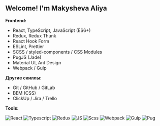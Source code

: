 ## Welcome! I'm Makysheva Aliya  


**Frontend:**  

+ React, TypeScript, JavaScript (ES6+)
+ Redux, Redux Thunk
+ React Hook Form
+ ESLint, Prettier
+ SCSS / styled-components / CSS Modules
+ PugJS (Jade)
+ Material UI, Ant Design
+ Webpack / Gulp

**Другие скиллы:**  

+ Git / GitHub / GitLab
+ BEM (CSS)
+ ClickUp / Jira / Trello

**Tools:**  

![React](https://img.shields.io/badge/-React-292D2E?style=for-the-badge&logo=React>)
![Typescript](https://img.shields.io/badge/-Typescript-3178C6?style=for-the-badge&logo=Typescript>)
![Redux](https://img.shields.io/badge/-Redux-7749BC?style=for-the-badge&logo=Redux>)
![JS](https://img.shields.io/badge/-Javascript-FEE400?style=for-the-badge&logo=JS>)
![Scss](https://img.shields.io/badge/-Scss-CA6799?style=for-the-badge&logo=Scss>)
![Webpack](https://img.shields.io/badge/-Webpack-1A7ABF?style=for-the-badge&logo=Webpack>)
![Gulp](https://img.shields.io/badge/-Gulp-CE4646?style=for-the-badge&logo=Gulp>)
![Pug](https://img.shields.io/badge/-Pug-383A3E?style=for-the-badge&logo=Pug>)
